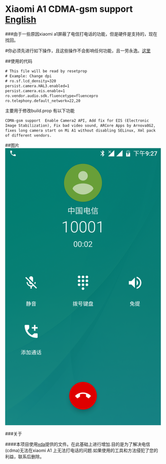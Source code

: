 # Xiaomi A1 CDMA-gsm support [English](https://github.com/wonderil/Xiaomi-A1-CDMA-gsm-support/blob/master/en.md)

###由于一些原因xiaomi a1屏蔽了电信打电话的功能，但是硬件是支持的，现在找回。

#你必须先进行如下操作，且这些操作不会影响任何功能，且一劳永逸。[这里](https://github.com/wonderil/Xiaomi-A1-CDMA-gsm-support/blob/master/z.md)

##使用的代码

```
# This file will be read by resetprop
# Example: Change dpi
# ro.sf.lcd_density=320
persist.camera.HAL3.enabled=1
persist.camera.eis.enable=1
ro.vendor.audio.sdk.fluencetype=fluencepro
ro.telephony.default_network=22,20
```
主要用于修改build.prop
有以下功能
```
CDMA-gsm support  Enable Camera2 API, Add fix for EIS (Electronic Image Stabilization), Fix bad video sound, ARCore Apps by Arnova8G2, fixes long camera start on Mi A1 without disabling SELinux, Xml pack of different vendors.
```
##图片
![p](https://raw.githubusercontent.com/wonderil/Xiaomi-A1-CDMA-gsm-support/master/image/Screenshot_20180501-212758.png)



###关于 

####本项目使用[xda](https://forum.xda-developers.com/mi-a1/how-to/magisk-module-xiaomi-mi-a1-fixes-v6-t3745484)提供的文件。在此基础上进行增加.目的是为了解决电信(cdma)无法在xiaomi A1 上无法打电话的问题.如果使用的工具和方法侵犯了您的利益，联系后删除。

